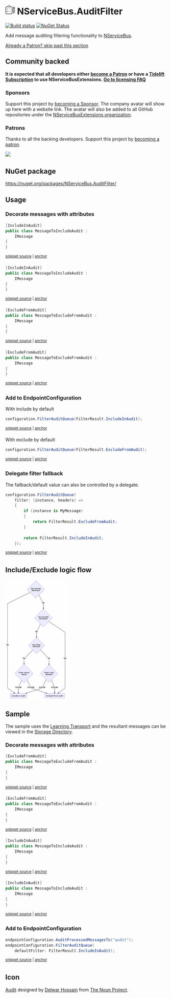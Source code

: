 <!--
GENERATED FILE - DO NOT EDIT
This file was generated by [MarkdownSnippets](https://github.com/SimonCropp/MarkdownSnippets).
Source File: /readme.source.md
To change this file edit the source file and then run MarkdownSnippets.
-->

# <img src="/src/icon.png" height="30px"> NServiceBus.AuditFilter

[![Build status](https://ci.appveyor.com/api/projects/status/chhl6coclht4mm9h/branch/master?svg=true)](https://ci.appveyor.com/project/SimonCropp/nservicebus-AuditFilter)
[![NuGet Status](https://img.shields.io/nuget/v/NServiceBus.AuditFilter.svg)](https://www.nuget.org/packages/NServiceBus.AuditFilter/)

Add message auditing filtering functionality to [NServiceBus](https://docs.particular.net/nservicebus/operations/auditing).


<!--- StartOpenCollectiveBackers -->

[Already a Patron? skip past this section](#endofbacking)


## Community backed

**It is expected that all developers either [become a Patron](https://opencollective.com/nservicebusextensions/contribute/patron-6976) or have a [Tidelift Subscription](#support-via-tidelift) to use NServiceBusExtensions. [Go to licensing FAQ](https://github.com/NServiceBusExtensions/Home/#licensingpatron-faq)**


### Sponsors

Support this project by [becoming a Sponsor](https://opencollective.com/nservicebusextensions/contribute/sponsor-6972). The company avatar will show up here with a website link. The avatar will also be added to all GitHub repositories under the [NServiceBusExtensions organization](https://github.com/NServiceBusExtensions).


### Patrons

Thanks to all the backing developers. Support this project by [becoming a patron](https://opencollective.com/nservicebusextensions/contribute/patron-6976).

<img src="https://opencollective.com/nservicebusextensions/tiers/patron.svg?width=890&avatarHeight=60&button=false">

<a href="#" id="endofbacking"></a>

<!--- EndOpenCollectiveBackers -->


## NuGet package

https://nuget.org/packages/NServiceBus.AuditFilter/


## Usage


### Decorate messages with attributes

<!-- snippet: MessageToIncludeAudit -->
<a id='snippet-messagetoincludeaudit'></a>
```cs
[IncludeInAudit]
public class MessageToIncludeAudit :
    IMessage
{
}
```
<sup><a href='/src/Sample/MessageToIncludeAudit.cs#L4-L10' title='Snippet source file'>snippet source</a> | <a href='#snippet-messagetoincludeaudit' title='Start of snippet'>anchor</a></sup>
<a id='snippet-messagetoincludeaudit-1'></a>
```cs
[IncludeInAudit]
public class MessageToIncludeAudit :
    IMessage
{
}
```
<sup><a href='/src/Tests/Snippets/MessageToIncludeAudit.cs#L4-L12' title='Snippet source file'>snippet source</a> | <a href='#snippet-messagetoincludeaudit-1' title='Start of snippet'>anchor</a></sup>
<!-- endSnippet -->

<!-- snippet: MessageToExcludeFromAudit -->
<a id='snippet-messagetoexcludefromaudit'></a>
```cs
[ExcludeFromAudit]
public class MessageToExcludeFromAudit :
    IMessage
{
}
```
<sup><a href='/src/Sample/MessageToExcludeFromAudit.cs#L4-L10' title='Snippet source file'>snippet source</a> | <a href='#snippet-messagetoexcludefromaudit' title='Start of snippet'>anchor</a></sup>
<a id='snippet-messagetoexcludefromaudit-1'></a>
```cs
[ExcludeFromAudit]
public class MessageToExcludeFromAudit :
    IMessage
{
}
```
<sup><a href='/src/Tests/Snippets/MessageToExcludeFromAudit.cs#L4-L12' title='Snippet source file'>snippet source</a> | <a href='#snippet-messagetoexcludefromaudit-1' title='Start of snippet'>anchor</a></sup>
<!-- endSnippet -->


### Add to EndpointConfiguration

With include by default

<!-- snippet: DefaultIncludeInAudit -->
<a id='snippet-defaultincludeinaudit'></a>
```cs
configuration.FilterAuditQueue(FilterResult.IncludeInAudit);
```
<sup><a href='/src/Tests/Snippets/Usage.cs#L8-L12' title='Snippet source file'>snippet source</a> | <a href='#snippet-defaultincludeinaudit' title='Start of snippet'>anchor</a></sup>
<!-- endSnippet -->

With exclude by default

<!-- snippet: DefaultExcludeFromAudit -->
<a id='snippet-defaultexcludefromaudit'></a>
```cs
configuration.FilterAuditQueue(FilterResult.ExcludeFromAudit);
```
<sup><a href='/src/Tests/Snippets/Usage.cs#L13-L17' title='Snippet source file'>snippet source</a> | <a href='#snippet-defaultexcludefromaudit' title='Start of snippet'>anchor</a></sup>
<!-- endSnippet -->


### Delegate filter fallback

The fallback/default value can also be controlled by a delegate.

<!-- snippet: FilterAuditByDelegate -->
<a id='snippet-filterauditbydelegate'></a>
```cs
configuration.FilterAuditQueue(
    filter: (instance, headers) =>
    {
        if (instance is MyMessage)
        {
            return FilterResult.ExcludeFromAudit;
        }

        return FilterResult.IncludeInAudit;
    });
```
<sup><a href='/src/Tests/Snippets/Usage.cs#L18-L31' title='Snippet source file'>snippet source</a> | <a href='#snippet-filterauditbydelegate' title='Start of snippet'>anchor</a></sup>
<!-- endSnippet -->


## Include/Exclude logic flow

<img src="/src/flow.png" width="200px">


## Sample

The sample uses the [Learning Transport](https://docs.particular.net/transports/learning/) and the resultant messages can be viewed in the [Storage Directory](https://docs.particular.net/transports/learning/#usage-storage-directory).


### Decorate messages with attributes

<!-- snippet: MessageToExcludeFromAudit -->
<a id='snippet-messagetoexcludefromaudit'></a>
```cs
[ExcludeFromAudit]
public class MessageToExcludeFromAudit :
    IMessage
{
}
```
<sup><a href='/src/Sample/MessageToExcludeFromAudit.cs#L4-L10' title='Snippet source file'>snippet source</a> | <a href='#snippet-messagetoexcludefromaudit' title='Start of snippet'>anchor</a></sup>
<a id='snippet-messagetoexcludefromaudit-1'></a>
```cs
[ExcludeFromAudit]
public class MessageToExcludeFromAudit :
    IMessage
{
}
```
<sup><a href='/src/Tests/Snippets/MessageToExcludeFromAudit.cs#L4-L12' title='Snippet source file'>snippet source</a> | <a href='#snippet-messagetoexcludefromaudit-1' title='Start of snippet'>anchor</a></sup>
<!-- endSnippet -->

<!-- snippet: MessageToIncludeAudit -->
<a id='snippet-messagetoincludeaudit'></a>
```cs
[IncludeInAudit]
public class MessageToIncludeAudit :
    IMessage
{
}
```
<sup><a href='/src/Sample/MessageToIncludeAudit.cs#L4-L10' title='Snippet source file'>snippet source</a> | <a href='#snippet-messagetoincludeaudit' title='Start of snippet'>anchor</a></sup>
<a id='snippet-messagetoincludeaudit-1'></a>
```cs
[IncludeInAudit]
public class MessageToIncludeAudit :
    IMessage
{
}
```
<sup><a href='/src/Tests/Snippets/MessageToIncludeAudit.cs#L4-L12' title='Snippet source file'>snippet source</a> | <a href='#snippet-messagetoincludeaudit-1' title='Start of snippet'>anchor</a></sup>
<!-- endSnippet -->


### Add to EndpointConfiguration

<!-- snippet: Enable -->
<a id='snippet-enable'></a>
```cs
endpointConfiguration.AuditProcessedMessagesTo("audit");
endpointConfiguration.FilterAuditQueue(
    defaultFilter: FilterResult.IncludeInAudit);
```
<sup><a href='/src/Sample/Program.cs#L19-L25' title='Snippet source file'>snippet source</a> | <a href='#snippet-enable' title='Start of snippet'>anchor</a></sup>
<!-- endSnippet -->



## Icon

[Audit](https://thenounproject.com/term/audit/618766/) designed by [Delwar Hossain](https://thenounproject.com/delwar/) from [The Noun Project](https://thenounproject.com/).
